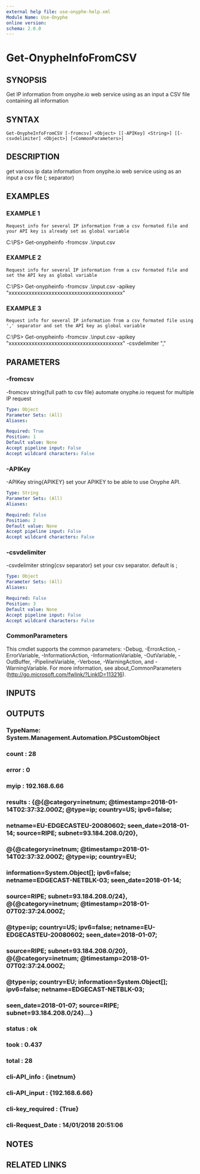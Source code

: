 ```yaml
---
external help file: use-onyphe-help.xml
Module Name: Use-Onyphe
online version:
schema: 2.0.0
---
```


# Get-OnypheInfoFromCSV

## SYNOPSIS
Get IP information from onyphe.io web service using as an input a CSV file containing all information

## SYNTAX

```
Get-OnypheInfoFromCSV [-fromcsv] <Object> [[-APIKey] <String>] [[-csvdelimiter] <Object>] [<CommonParameters>]
```

## DESCRIPTION
get various ip data information from onyphe.io web service using as an input a csv file (; separator)

## EXAMPLES

### EXAMPLE 1
```
Request info for several IP information from a csv formated file and your API key is already set as global variable
```

C:\PS\> Get-onypheinfo -fromcsv .\input.csv

### EXAMPLE 2
```
Request info for several IP information from a csv formated file and set the API key as global variable
```

C:\PS\> Get-onypheinfo -fromcsv .\input.csv -apikey "xxxxxxxxxxxxxxxxxxxxxxxxxxxxxxxxxxxxxxxx"

### EXAMPLE 3
```
Request info for several IP information from a csv formated file using ',' separator and set the API key as global variable
```

C:\PS\> Get-onypheinfo -fromcsv .\input.csv -apikey "xxxxxxxxxxxxxxxxxxxxxxxxxxxxxxxxxxxxxxxx" -csvdelimiter ","

## PARAMETERS

### -fromcsv
-fromcsv string{full path to csv file}
automate onyphe.io request for multiple IP request

```yaml
Type: Object
Parameter Sets: (All)
Aliases:

Required: True
Position: 1
Default value: None
Accept pipeline input: False
Accept wildcard characters: False
```

### -APIKey
-APIKey string{APIKEY}
set your APIKEY to be able to use Onyphe API.

```yaml
Type: String
Parameter Sets: (All)
Aliases:

Required: False
Position: 2
Default value: None
Accept pipeline input: False
Accept wildcard characters: False
```

### -csvdelimiter
-csvdelimiter string{csv separator}
set your csv separator.
default is ;

```yaml
Type: Object
Parameter Sets: (All)
Aliases:

Required: False
Position: 3
Default value: None
Accept pipeline input: False
Accept wildcard characters: False
```

### CommonParameters
This cmdlet supports the common parameters: -Debug, -ErrorAction, -ErrorVariable, -InformationAction, -InformationVariable, -OutVariable, -OutBuffer, -PipelineVariable, -Verbose, -WarningAction, and -WarningVariable. For more information, see about_CommonParameters (http://go.microsoft.com/fwlink/?LinkID=113216).

## INPUTS

## OUTPUTS

### TypeName: System.Management.Automation.PSCustomObject
### count            : 28
### error            : 0
### myip             : 192.168.6.66
### results          : {@{@category=inetnum; @timestamp=2018-01-14T02:37:32.000Z; @type=ip; country=US; ipv6=false;
### 				netname=EU-EDGECASTEU-20080602; seen_date=2018-01-14; source=RIPE; subnet=93.184.208.0/20},
### 				@{@category=inetnum; @timestamp=2018-01-14T02:37:32.000Z; @type=ip; country=EU;
### 				information=System.Object[]; ipv6=false; netname=EDGECAST-NETBLK-03; seen_date=2018-01-14;
### 				source=RIPE; subnet=93.184.208.0/24}, @{@category=inetnum; @timestamp=2018-01-07T02:37:24.000Z;
### 				@type=ip; country=US; ipv6=false; netname=EU-EDGECASTEU-20080602; seen_date=2018-01-07;
### 				source=RIPE; subnet=93.184.208.0/20}, @{@category=inetnum; @timestamp=2018-01-07T02:37:24.000Z;
### 				@type=ip; country=EU; information=System.Object[]; ipv6=false; netname=EDGECAST-NETBLK-03;
### 				seen_date=2018-01-07; source=RIPE; subnet=93.184.208.0/24}...}
### status           : ok
### took             : 0.437
### total            : 28
### cli-API_info     : {inetnum}
### cli-API_input    : {192.168.6.66}
### cli-key_required : {True}
### cli-Request_Date : 14/01/2018 20:51:06
## NOTES

## RELATED LINKS
